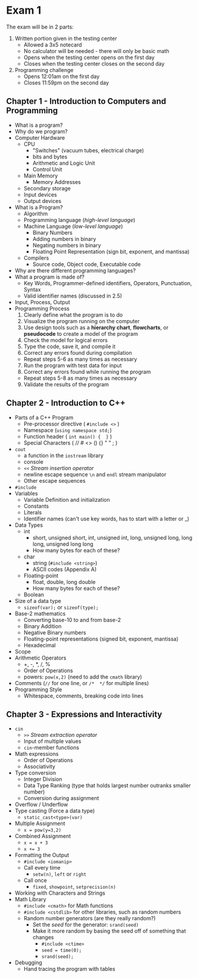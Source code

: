 # Exam 1
The exam will be in 2 parts:
1. Written portion given in the testing center
    * Allowed a 3x5 notecard
    * No calculator will be needed - there will only be basic math
    * Opens when the testing center opens on the first day
    * Closes when the testing center closes on the second day
2. Programming challenge
    * Opens 12:01am on the first day
    * Closes 11:59pm on the second day

## Chapter 1 - Introduction to Computers and Programming
* What is a program?
* Why do we program?
* Computer Hardware
  * CPU
    * "Switches" (vacuum tubes, electrical charge)
    * bits and bytes
    * Arithmetic and Logic Unit
    * Control Unit
  * Main Memory
    * Memory Addresses
  * Secondary storage
  * Input devices
  * Output devices
* What is a Program?
  * Algorithm
  * Programming language (*high-level language*)
  * Machine Language (*low-level language*)
    * Binary Numbers
    * Adding numbers in binary
    * Negating numbers in binary
    * Floating Point Representation (sign bit, exponent, and mantissa)
  * Compilers
    * Source code, Object code, Executable code
* Why are there different programming languages?
* What a program is made of?
  * Key Words, Programmer-defined identifiers, Operators, Punctuation, Syntax
  * Valid identifier names (discussed in 2.5)
* Input, Process, Output
* Programming Process
  1. Clearly define what the program is to do
  2. Visualize the program running on the computer
  3. Use design tools such as a __hierarchy chart__, __flowcharts__, or __pseudocode__ to create a model of the program
  4. Check the model for logical errors
  5. Type the code, save it, and compile it
  6. Correct any errors found during compilation
    * Repeat steps 5-6 as many times as necessary
  7. Run the program with test data for input
  8. Correct any errors found while running the program
    * Repeat steps 5-8 as many times as necessary
  9. Validate the results of the program

## Chapter 2 - Introduction to C++
* Parts of a C++ Program
  * Pre-processor directive ( `#include <>` )
  * Namespace  (`using namespace std;`)
  * Function header  ( `int main() {  }` )
  * Special Characters  ( // # <> () {} " " ; )
* `cout`
  * a function in the `iostream` library
  * console
  * `<<` *Stream insertion operator*
  * newline escape sequence `\n` and `endl` stream manipulator
  * Other escape sequences
* `#include`
* Variables
  * Variable Definition and initialization
  * Constants
  * Literals
  * Identifier names (can't use key words, has to start with a letter or _)
* Data Types
  * int
    * short, unsigned short, int, unsigned int, long, unsigned long, long long, unsigned long long
    * How many bytes for each of these?
  * char
    * string (`#include <string>`)
    * ASCII codes (Appendix A)
  * Floating-point
    * float, double, long double
    * How many bytes for each of these?
  * Boolean
* Size of a data type
  * `sizeof(var);` or `sizeof(type);`
* Base-2 mathematics
  * Converting base-10 to and from base-2
  * Binary Addition
  * Negative Binary numbers
  * Floating-point representations (signed bit, exponent, mantissa)
  * Hexadecimal
* Scope
* Arithmetic Operators
  * +, -, *, /, %
  * Order of Operations
  * powers:  `pow(x,2)` (need to add the `cmath` library)
* Comments (`//` for one line, or `/*  */` for multiple lines)
* Programming Style
  * Whitespace, comments, breaking code into lines

## Chapter 3 - Expressions and Interactivity
* `cin`
  * `>>` *Stream extraction operator*
  * Input of multiple values
  * `cin`-member functions
* Math expressions
  * Order of Operations
  * Associativity
* Type conversion
  * Integer Division
  * Data Type Ranking (type that holds largest number outranks smaller number)
  * Conversion during assignment
* Overflow / Underflow
* Type casting (Force a data type)
  * `static_cast<type>(var)`
* Multiple Assignment
  * `x = pow(y=3,2)`
* Combined Assignment
  * `x = x + 3`
  * `x += 3`
* Formatting the Output
  * `#include <iomanip>`
  * Call every time
    * `setw(n)`, `left` or `right`
  * Call once
    * `fixed`, `showpoint`, `setprecision(n)`
* Working with Characters and Strings
* Math Library
  * `#include <cmath>` for Math functions
  * `#include <cstdlib>` for other libraries, such as random numbers
  * Random number generators (are they really random?)
    * Set the *seed* for the generator: `srand(seed)`
    * Make it more random by basing the seed off of something that changes
      * `#include <ctime>`
      * `seed = time(0);`
      * `srand(seed);`
* Debugging
  * Hand tracing the program with tables
